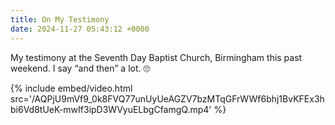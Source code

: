 ```yaml
---
title: On My Testimony
date: 2024-11-27 05:43:12 +0000
---
```


My testimony at the Seventh Day Baptist Church, Birmingham this past weekend. I say “and then” a lot. 🙄

{% include embed/video.html src='/AQPjU9mVf9_0k8FVQ77unUyUeAGZV7bzMTqGFrWWf6bhj1BvKFEx3hbi6Vd8tUeK-mwIf3ipD3WVyuELbgCfamgQ.mp4' %}